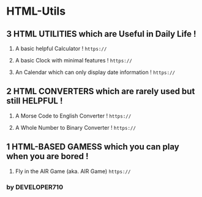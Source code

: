 # HTML-Utils

## 3 HTML UTILITIES which are Useful in Daily Life !

1)  A basic helpful Calculator ! `https://`

2)  A basic Clock with minimal features ! `https://`

3)  An Calendar which can only display date information ! `https://`

## 2 HTML CONVERTERS which are rarely used but still HELPFUL !

1)  A Morse Code to English Converter ! `https://`

2)  A Whole Number to Binary Converter ! `https://`

## 1 HTML-BASED GAMESS which you can play when you are bored !

1)  Fly in the AIR Game (aka. AIR Game) `https://`

###   by DEVELOPER710
